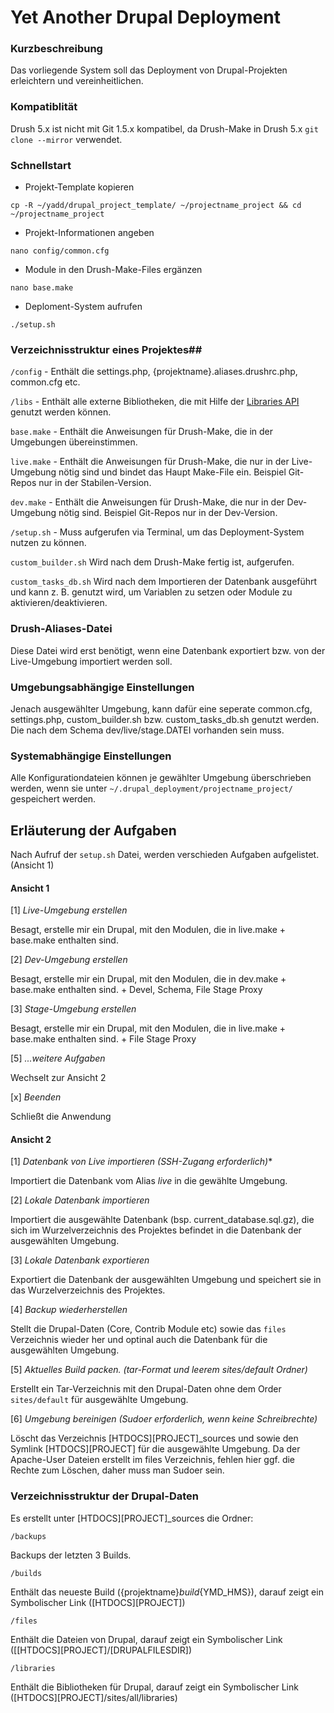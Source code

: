 # Yet Another Drupal Deployment

### Kurzbeschreibung
Das vorliegende System soll das Deployment von Drupal-Projekten erleichtern und vereinheitlichen.

### Kompatiblität ###

Drush 5.x ist nicht mit Git 1.5.x kompatibel, da Drush-Make in Drush 5.x `git clone --mirror` verwendet.

### Schnellstart

- Projekt-Template kopieren

`cp -R ~/yadd/drupal_project_template/ ~/projectname_project && cd ~/projectname_project`

- Projekt-Informationen angeben

`nano config/common.cfg`

- Module in den Drush-Make-Files ergänzen

`nano base.make`

- Deploment-System aufrufen

`./setup.sh`

### Verzeichnisstruktur eines Projektes##
`/config` - Enthält die settings.php, {projektname}.aliases.drushrc.php, common.cfg etc.

`/libs` - Enthält alle externe Bibliotheken, die mit Hilfe der [Libraries API](http://drupal.org/project/libraries) genutzt werden können.

`base.make` - Enthält die Anweisungen für Drush-Make, die in der Umgebungen übereinstimmen.

`live.make` - Enthält die Anweisungen für Drush-Make, die nur in der Live-Umgebung nötig sind und bindet das Haupt Make-File ein. Beispiel Git-Repos nur in der Stabilen-Version.

`dev.make` - Enthält die Anweisungen für Drush-Make, die nur in der Dev-Umgebung nötig sind. Beispiel Git-Repos nur in der Dev-Version.

`/setup.sh` - Muss aufgerufen via Terminal, um das Deployment-System nutzen zu können.

`custom_builder.sh` Wird nach dem Drush-Make fertig ist, aufgerufen.

`custom_tasks_db.sh` Wird nach dem Importieren der Datenbank ausgeführt und kann z. B. genutzt wird, um Variablen zu setzen oder Module zu aktivieren/deaktivieren.

### Drush-Aliases-Datei
Diese Datei wird erst benötigt, wenn eine Datenbank exportiert bzw. von der Live-Umgebung importiert werden soll.

### Umgebungsabhängige Einstellungen ###
Jenach ausgewählter Umgebung, kann dafür eine seperate common.cfg, settings.php, custom_builder.sh bzw. custom_tasks_db.sh genutzt werden. Die nach dem Schema dev/live/stage.DATEI vorhanden sein muss.

### Systemabhängige Einstellungen ###
Alle Konfigurationdateien können je gewählter Umgebung überschrieben werden, wenn sie unter `~/.drupal_deployment/projectname_project/` gespeichert werden.

## Erläuterung der Aufgaben ##
Nach Aufruf der `setup.sh` Datei, werden verschieden Aufgaben aufgelistet. (Ansicht 1)

#### Ansicht 1

[1] *Live-Umgebung erstellen*

Besagt, erstelle mir ein Drupal, mit den Modulen, die in live.make + base.make enthalten sind.

[2] *Dev-Umgebung erstellen*

Besagt, erstelle mir ein Drupal, mit den Modulen, die in dev.make + base.make enthalten sind. + Devel, Schema, File Stage Proxy

[3] *Stage-Umgebung erstellen*

Besagt, erstelle mir ein Drupal, mit den Modulen, die in live.make + base.make enthalten sind. + File Stage Proxy

[5] *...weitere Aufgaben*

Wechselt zur Ansicht 2

[x] *Beenden*

Schließt die Anwendung

#### Ansicht 2 ####

[1] *Datenbank von Live importieren (SSH-Zugang erforderlich)**

Importiert die Datenbank vom Alias *live* in die gewählte Umgebung.

[2] *Lokale Datenbank importieren*

Importiert die ausgewählte Datenbank (bsp. current_database.sql.gz), die sich im Wurzelverzeichnis des Projektes befindet in die Datenbank der ausgewählten Umgebung.

[3] *Lokale Datenbank exportieren*

Exportiert die Datenbank der ausgewählten Umgebung und speichert sie in das Wurzelverzeichnis des Projektes.

[4] *Backup wiederherstellen*

Stellt die Drupal-Daten (Core, Contrib Module etc) sowie das `files` Verzeichnis wieder her und optinal auch die Datenbank für die ausgewählten Umgebung.

[5] *Aktuelles Build packen. (tar-Format und leerem sites/default Ordner)*

Erstellt ein Tar-Verzeichnis mit den Drupal-Daten ohne dem Order `sites/default` für ausgewählte Umgebung.

[6] *Umgebung bereinigen (Sudoer erforderlich, wenn keine Schreibrechte)*

Löscht das Verzeichnis [HTDOCS]\[PROJECT\]_sources und sowie den Symlink [HTDOCS]\[PROJECT\] für die ausgewählte Umgebung. Da der Apache-User Dateien erstellt im files Verzeichnis, fehlen hier ggf. die Rechte zum Löschen, daher muss man Sudoer sein.

### Verzeichnisstruktur der Drupal-Daten ###

Es erstellt unter [HTDOCS]\[PROJECT\]_sources die Ordner:

`/backups`

Backups der letzten 3 Builds.

`/builds`

Enthält das neueste Build ({projektname}_build_{YMD_HMS}), darauf zeigt ein Symbolischer Link ([HTDOCS]\[PROJECT\])

`/files`

Enthält die Dateien von Drupal, darauf zeigt ein Symbolischer Link ([[HTDOCS]\[PROJECT\]/[DRUPALFILESDIR])

`/libraries`

Enthält die Bibliotheken für Drupal, darauf zeigt ein Symbolischer Link ([HTDOCS]\[PROJECT\]/sites/all/libraries)









